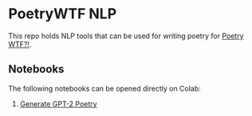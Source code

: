 # PoetryWTF NLP

This repo holds NLP tools that can be used for writing poetry for [Poetry WTF?!](https://poetrywtf.org).

## Notebooks

The following notebooks can be opened directly on Colab:

1. [Generate GPT-2 Poetry](https://colab.research.google.com/github/thunderclapinteractive/poetrywtf-nlp/blob/master/notebooks/generate_gpt_2_poetry.ipynb.)
